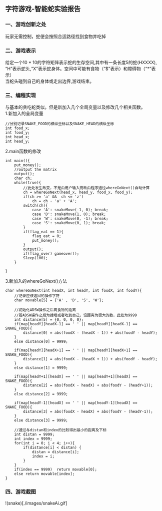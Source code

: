## 字符游戏-智能蛇实验报告
### 一、游戏创新之处
玩家无需控制，蛇便会按照合适路径找到食物并吃掉

### 二、游戏表示
给定一个10 * 10的字符矩阵表示蛇的生存空间,其中有一条长度5的蛇(HXXXX), “H”表示蛇头,“X”表示蛇身体。空间中可能有食物（“$”表示）和障碍物（“*”表示）  
当蛇头碰到自己的身体或走出边界,游戏结束。

### 三、编程实现
与基本的贪吃蛇类似。但是新加入几个全局变量以及修改几个相关函数。  
1.新加入的全局变量  
```
//分别记录SNAKE_FOOD的横纵坐标以及SNAKE_HEAD的横纵坐标
int food_x;
int food_y;
int head_x;
int head_y;

```
2.main函数的修改
```
int main(){
	put_money();
	//output the matrix
	output();
	char ch;
	while(true){
		//此处发生改变，不是由用户输入而改由程序通过whereGoNext()自动计算
        ch = whereGoNext(head_x, head_y, food_x, food_y);
		if(ch >= 'a' &&  ch <= 'z')
			ch = ch - 'a' + 'A';
		switch(ch){
			case 'A': snakeMove(-1, 0); break;
			case 'D': snakeMove(1, 0); break;
			case 'W': snakeMove(0, -1); break;
			case 'S': snakeMove(0, 1); break;
		}
		if(flag_eat == 1){
			flag_eat = 0;
			put_money();
		} 
		output();
		if(flag_over) gameover();
		Sleep(100);
	}
	
}
```
3.新加入的whereGoNext()方法
```
char whereGoNext(int headX, int headY, int foodX, int foodY){
    //记录应该返回的操作字符
	char movable[5] = {'A' , 'D', 'S', 'W'};

    //初始化ADSW操作之后离食物的距离
    //若ADSW操作之后为撞墙或者吃到自己，设距离为很大的数，此处为9999
	int distance[5] = {0, 0, 0, 0};
	if(map[headY][headX-1] == ' ' || map[headY][headX-1] == SNAKE_FOOD){
		distance[0] = abs(foodX - (headX - 1)) + abs(foodY - headY);
	}
	else distance[0] = 9999;
	
	if(map[headY][headX+1] == ' ' || map[headY][headX+1] == SNAKE_FOOD){
		distance[1] = abs(foodX - (headX + 1)) + abs(foodY - headY);
	}
	else distance[1] = 9999;
	
	if(map[headY+1][headX] == ' ' || map[headY+1][headX] == SNAKE_FOOD){
		distance[2] = abs(foodX - headX) + abs(foodY - (headY+1));
	}
	else distance[2] = 9999;
	
	if(map[headY-1][headX] == ' ' || map[headY-1][headX] == SNAKE_FOOD){
		distance[3] = abs(foodX - headX) + abs(foodY - (headY-1));
	}
	else distance[3] = 9999;
	
    //通过与distan和index的比较得出最小的距离及下标
	int distan = 9999;
	int index = 9999;
	for(int i = 0; i < 4; i++){
		if(distance[i] < distan) {
			distan = distance[i];
			index = i;
		}
	}
	if(index == 9999)  return movable[0];
	else return movable[index];
} 
```

### 四、游戏截图
!(snake)[./images/snakeAi.gif]